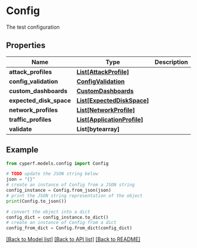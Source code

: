 # Config

The test configuration

## Properties

Name | Type | Description | Notes
------------ | ------------- | ------------- | -------------
**attack_profiles** | [**List[AttackProfile]**](AttackProfile.md) |  | [optional] 
**config_validation** | [**ConfigValidation**](ConfigValidation.md) |  | [optional] 
**custom_dashboards** | [**CustomDashboards**](CustomDashboards.md) |  | [optional] 
**expected_disk_space** | [**List[ExpectedDiskSpace]**](ExpectedDiskSpace.md) |  | [optional] 
**network_profiles** | [**List[NetworkProfile]**](NetworkProfile.md) |  | [optional] 
**traffic_profiles** | [**List[ApplicationProfile]**](ApplicationProfile.md) |  | [optional] 
**validate** | **List[bytearray]** |  | [optional] 

## Example

```python
from cyperf.models.config import Config

# TODO update the JSON string below
json = "{}"
# create an instance of Config from a JSON string
config_instance = Config.from_json(json)
# print the JSON string representation of the object
print(Config.to_json())

# convert the object into a dict
config_dict = config_instance.to_dict()
# create an instance of Config from a dict
config_from_dict = Config.from_dict(config_dict)
```
[[Back to Model list]](../README.md#documentation-for-models) [[Back to API list]](../README.md#documentation-for-api-endpoints) [[Back to README]](../README.md)


